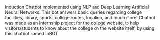 Induction Chatbot implemented using NLP and Deep Learning Artificial Neural Networks. This bot answers basic queries regarding college facilities, library, sports, college routes, location, and much more! Chatbot was made as an Internship project for the college website, to help visitors/students to know about the college on the website itself, by using this chatbot named InBOT
